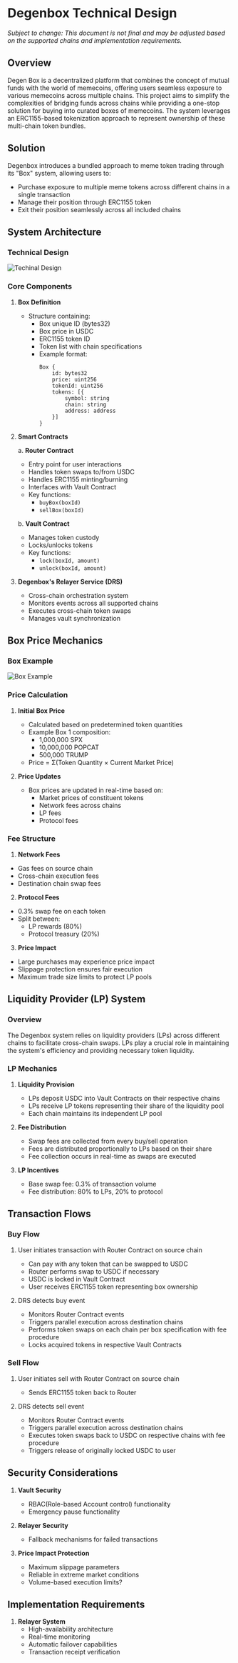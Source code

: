 # Degenbox Technical Design

*Subject to change: This document is not final and may be adjusted based on the supported chains and implementation requirements.*

## Overview
Degen Box is a decentralized platform that combines the concept of mutual funds with the world of memecoins, offering users seamless exposure to various memecoins across multiple chains. This project aims to simplify the complexities of bridging funds across chains while providing a one-stop solution for buying into curated boxes of memecoins. The system leverages an ERC1155-based tokenization approach to represent ownership of these multi-chain token bundles.

## Solution
Degenbox introduces a bundled approach to meme token trading through its "Box" system, allowing users to:
- Purchase exposure to multiple meme tokens across different chains in a single transaction
- Manage their position through ERC1155 token
- Exit their position seamlessly across all included chains

## System Architecture

### Technical Design
![Techinal Design](./img/degenbox-technical-design.jpg)

### Core Components

1. **Box Definition**
   - Structure containing:
     - Box unique ID (bytes32)
     - Box price in USDC
     - ERC1155 token ID
     - Token list with chain specifications
     - Example format:
       ```
       Box {
           id: bytes32
           price: uint256
           tokenId: uint256
           tokens: [{
               symbol: string
               chain: string
               address: address
           }]
       }
       ```

2. **Smart Contracts**
   
   a. **Router Contract**
   - Entry point for user interactions
   - Handles token swaps to/from USDC
   - Handles ERC1155 minting/burning
   - Interfaces with Vault Contract
   - Key functions:
     - `buyBox(boxId)`
     - `sellBox(boxId)`

   b. **Vault Contract**
   - Manages token custody
   - Locks/unlocks tokens
   - Key functions:
     - `lock(boxId, amount)`
     - `unlock(boxId, amount)`

3. **Degenbox's Relayer Service (DRS)**
   - Cross-chain orchestration system
   - Monitors events across all supported chains
   - Executes cross-chain token swaps
   - Manages vault synchronization

## Box Price Mechanics

### Box Example
![Box Example](./img/degenbox-box-example.jpg)

### Price Calculation
1. **Initial Box Price**
   - Calculated based on predetermined token quantities
   - Example Box 1 composition:
     - 1,000,000 SPX
     - 10,000,000 POPCAT
     - 500,000 TRUMP
   - Price = Σ(Token Quantity × Current Market Price)

2. **Price Updates**
   - Box prices are updated in real-time based on:
     - Market prices of constituent tokens
     - Network fees across chains
     - LP fees
     - Protocol fees

### Fee Structure
1. **Network Fees**
- Gas fees on source chain
- Cross-chain execution fees
- Destination chain swap fees

2. **Protocol Fees**
- 0.3% swap fee on each token
- Split between:
  - LP rewards (80%)
  - Protocol treasury (20%)

3. **Price Impact**
- Large purchases may experience price impact
- Slippage protection ensures fair execution
- Maximum trade size limits to protect LP pools

## Liquidity Provider (LP) System

### Overview
The Degenbox system relies on liquidity providers (LPs) across different chains to facilitate cross-chain swaps. LPs play a crucial role in maintaining the system's efficiency and providing necessary token liquidity.

### LP Mechanics
1. **Liquidity Provision**
   - LPs deposit USDC into Vault Contracts on their respective chains
   - LPs receive LP tokens representing their share of the liquidity pool
   - Each chain maintains its independent LP pool

2. **Fee Distribution**
   - Swap fees are collected from every buy/sell operation
   - Fees are distributed proportionally to LPs based on their share
   - Fee collection occurs in real-time as swaps are executed

3. **LP Incentives**
   - Base swap fee: 0.3% of transaction volume
   - Fee distribution: 80% to LPs, 20% to protocol


## Transaction Flows

### Buy Flow
1. User initiates transaction with Router Contract on source chain
   - Can pay with any token that can be swapped to USDC
   - Router performs swap to USDC if necessary
   - USDC is locked in Vault Contract
   - User receives ERC1155 token representing box ownership

2. DRS detects buy event
   - Monitors Router Contract events
   - Triggers parallel execution across destination chains
   - Performs token swaps on each chain per box specification with fee procedure
   - Locks acquired tokens in respective Vault Contracts

### Sell Flow
1. User initiates sell with Router Contract on source chain
   - Sends ERC1155 token back to Router

2. DRS detects sell event
   - Monitors Router Contract events
   - Triggers parallel execution across destination chains
   - Executes token swaps back to USDC on respective chains with fee procedure
   - Triggers release of originally locked USDC to user

## Security Considerations

1. **Vault Security**
   - RBAC(Role-based Account control) functionality
   - Emergency pause functionality

2. **Relayer Security**
   - Fallback mechanisms for failed transactions

3. **Price Impact Protection**
   - Maximum slippage parameters
   - Reliable in extreme market conditions
   - Volume-based execution limits?

## Implementation Requirements

1. **Relayer System**
   - High-availability architecture
   - Real-time monitoring
   - Automatic failover capabilities
   - Transaction receipt verification
